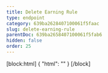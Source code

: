 ```yaml
---
title: Delete Earning Rule
type: endpoint
category: 639ba2628407100061f5faac
slug: delete-earning-rule
parentDoc: 639ba2658407100061f5fab6
hidden: false
order: 25
---
```

[block:html]
{
  "html": "<style>\n.LanguagePicker-divider { \n  display: none; }\n</style>"
}
[/block]